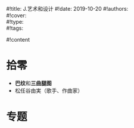 #!title:    J.艺术和设计
#!date:     2019-10-20
#!authors:  
#!cover:    
#!type:     
#!tags:     

#!content

# 拾零

- **巴纹**和**三曲腿图**
- 松任谷由実（歌手、作曲家）

# 专题

